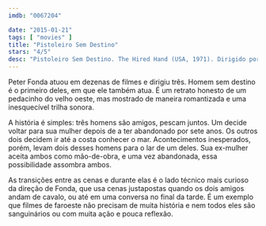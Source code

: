 ```yaml
---
imdb: "0067204"

date: "2015-01-21"
tags: [ "movies" ]
title: "Pistoleiro Sem Destino"
stars: "4/5"
desc: "Pistoleiro Sem Destino. The Hired Hand (USA, 1971). Dirigido por Peter Fonda. Escrito por Alan Sharp. Com Peter Fonda, Warren Oates, Verna Bloom, Robert Pratt, Severn Darden, Rita Rogers, Ann Doran, Ted Markland, Owen Orr."
---
```

Peter Fonda atuou em dezenas de filmes e dirigiu três. Homem sem destino é o primeiro deles, em que ele também atua. É um retrato honesto de um pedacinho do velho oeste, mas mostrado de maneira romantizada e uma inesquecível trilha sonora.

A história é simples: três homens são amigos, pescam juntos. Um decide voltar para sua mulher depois de a ter abandonado por sete anos. Os outros dois decidem ir até a costa conhecer o mar. Acontecimentos inesperados, porém, levam dois desses homens para o lar de um deles. Sua ex-mulher aceita ambos como mão-de-obra, e uma vez abandonada, essa possibilidade assombra ambos.

As transições entre as cenas e durante elas é o lado técnico mais curioso da direção de Fonda, que usa cenas justapostas quando os dois amigos andam de cavalo, ou até em uma conversa no final da tarde. É um exemplo que filmes de faroeste não precisam de muita história e nem todos eles são sanguinários ou com muita ação e pouca reflexão.
